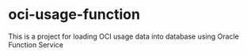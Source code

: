 # oci-usage-function
This is a project for loading OCI usage data into database using Oracle Function Service
